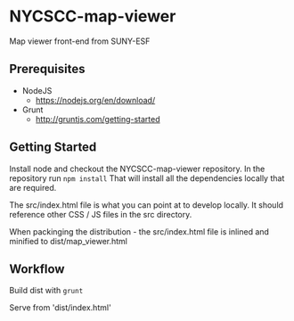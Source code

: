 # NYCSCC-map-viewer
Map viewer front-end from SUNY-ESF

## Prerequisites
* NodeJS
  * https://nodejs.org/en/download/
* Grunt
  * http://gruntjs.com/getting-started


## Getting Started
  Install node and checkout the NYCSCC-map-viewer repository.  In the repository run ``` npm install ```
  That will install all the dependencies locally that are required.

  The src/index.html file is what you can point at to develop locally.  It should reference other CSS / JS files in the src directory.

  When packinging the distribution - the src/index.html file is inlined and minified to dist/map_viewer.html

## Workflow
Build dist with ``` grunt ```

Serve from 'dist/index.html'
